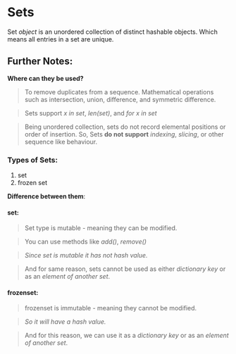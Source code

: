 # Sets

Set _object_ is an unordered collection of distinct hashable objects. Which means all entries in a set are unique.

## Further Notes:
**Where can they be used?**
> To remove duplicates from a sequence.
> Mathematical operations such as intersection, union, difference, and symmetric difference.

> Sets support _x in set_, _len(set)_, and _for x in set_

> Being unordered collection, sets do not record elemental positions or order of insertion.
> So, Sets **do not support** _indexing_, _slicing_, or other sequence like behaviour.


### Types of Sets:
1. set
2. frozen set

**Difference between them**:

#### set:
> Set type is mutable - meaning they can be modified.

> You can use methods like _add()_, _remove()_

> _Since set is mutable it has not hash value._

> And for same reason, sets cannot be used as either _dictionary key_ or as an _element of another set_.

#### frozenset:
> frozenset is immutable - meaning they cannot be modified.

> _So it will have a hash value._

> And for this reason, we can use it as a _dictionary key_ or as an _element of another set_.